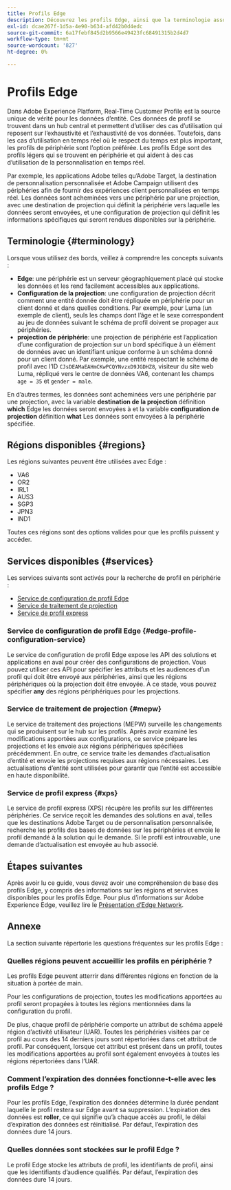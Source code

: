 ```yaml
---
title: Profils Edge
description: Découvrez les profils Edge, ainsi que la terminologie associée, les régions disponibles pour les profils Edge et les services disponibles pour les profils Edge.
exl-id: dcae267f-1d5a-4e90-b634-afd42b0d4edc
source-git-commit: 6a17febf845d2b9566e49423fc68491315b2d4d7
workflow-type: tm+mt
source-wordcount: '827'
ht-degree: 0%

---
```


# Profils Edge

Dans Adobe Experience Platform, Real-Time Customer Profile est la source unique de vérité pour les données d’entité. Ces données de profil se trouvent dans un hub central et permettent d’utiliser des cas d’utilisation qui reposent sur l’exhaustivité et l’exhaustivité de vos données. Toutefois, dans les cas d’utilisation en temps réel où le respect du temps est plus important, les profils de périphérie sont l’option préférée. Les profils Edge sont des profils légers qui se trouvent en périphérie et qui aident à des cas d’utilisation de la personnalisation en temps réel.

Par exemple, les applications Adobe telles qu’Adobe Target, la destination de personnalisation personnalisée et Adobe Campaign utilisent des périphéries afin de fournir des expériences client personnalisées en temps réel. Les données sont acheminées vers une périphérie par une projection, avec une destination de projection qui définit la périphérie vers laquelle les données seront envoyées, et une configuration de projection qui définit les informations spécifiques qui seront rendues disponibles sur la périphérie.

## Terminologie {#terminology}

Lorsque vous utilisez des bords, veillez à comprendre les concepts suivants :

- **Edge**: une périphérie est un serveur géographiquement placé qui stocke les données et les rend facilement accessibles aux applications.
- **Configuration de la projection**: une configuration de projection décrit comment une entité donnée doit être répliquée en périphérie pour un client donné et dans quelles conditions. Par exemple, pour Luma (un exemple de client), seuls les champs dont l’âge et le sexe correspondent au jeu de données suivant le schéma de profil doivent se propager aux périphéries.
- **projection de périphérie**: une projection de périphérie est l’application d’une configuration de projection sur un bord spécifique à un élément de données avec un identifiant unique conforme à un schéma donné pour un client donné. Par exemple, une entité respectant le schéma de profil avec l’ID `CJsDEAMaEAHmCKwPCQYNvzxD9JGDHZ8`, visiteur du site web Luma, répliqué vers le centre de données VA6, contenant les champs `age = 35` et `gender = male`.

En d’autres termes, les données sont acheminées vers une périphérie par une projection, avec la variable **destination de la projection** définition **which** Edge les données seront envoyées à et la variable **configuration de projection** définition **what** Les données sont envoyées à la périphérie spécifiée.

## Régions disponibles {#regions}

Les régions suivantes peuvent être utilisées avec Edge :

- VA6
- OR2
- IRL1
- AUS3
- SGP3
- JPN3
- IND1

Toutes ces régions sont des options valides pour que les profils puissent y accéder.

## Services disponibles {#services}

Les services suivants sont activés pour la recherche de profil en périphérie :

- [Service de configuration de profil Edge](#edge-profile-configuration-service)
- [Service de traitement de projection](#mepw)
- [Service de profil express](#xps)

### Service de configuration de profil Edge {#edge-profile-configuration-service}

Le service de configuration de profil Edge expose les API des solutions et applications en aval pour créer des configurations de projection. Vous pouvez utiliser ces API pour spécifier les attributs et les audiences d’un profil qui doit être envoyé aux périphéries, ainsi que les régions périphériques où la projection doit être envoyée. À ce stade, vous pouvez spécifier **any** des régions périphériques pour les projections.

### Service de traitement de projection {#mepw}

Le service de traitement des projections (MEPW) surveille les changements qui se produisent sur le hub sur les profils. Après avoir examiné les modifications apportées aux configurations, ce service prépare les projections et les envoie aux régions périphériques spécifiées précédemment. En outre, ce service traite les demandes d’actualisation d’entité et envoie les projections requises aux régions nécessaires. Les actualisations d’entité sont utilisées pour garantir que l’entité est accessible en haute disponibilité.

### Service de profil express {#xps}

Le service de profil express (XPS) récupère les profils sur les différentes périphéries. Ce service reçoit les demandes des solutions en aval, telles que les destinations Adobe Target ou de personnalisation personnalisée, recherche les profils des bases de données sur les périphéries et envoie le profil demandé à la solution qui le demande. Si le profil est introuvable, une demande d’actualisation est envoyée au hub associé.

## Étapes suivantes

Après avoir lu ce guide, vous devez avoir une compréhension de base des profils Edge, y compris des informations sur les régions et services disponibles pour les profils Edge. Pour plus d’informations sur Adobe Experience Edge, veuillez lire le [Présentation d’Edge Network](../web-sdk/home.md#edge-network).

## Annexe

La section suivante répertorie les questions fréquentes sur les profils Edge :

### Quelles régions peuvent accueillir les profils en périphérie ?

Les profils Edge peuvent atterrir dans différentes régions en fonction de la situation à portée de main.

Pour les configurations de projection, toutes les modifications apportées au profil seront propagées à toutes les régions mentionnées dans la configuration du profil.

De plus, chaque profil de périphérie comporte un attribut de schéma appelé région d’activité utilisateur (UAR). Toutes les périphéries visitées par ce profil au cours des 14 derniers jours sont répertoriées dans cet attribut de profil. Par conséquent, lorsque cet attribut est présent dans un profil, toutes les modifications apportées au profil sont également envoyées à toutes les régions répertoriées dans l’UAR.

### Comment l’expiration des données fonctionne-t-elle avec les profils Edge ?

Pour les profils Edge, l’expiration des données détermine la durée pendant laquelle le profil restera sur Edge avant sa suppression. L’expiration des données est **roller**, ce qui signifie qu’à chaque accès au profil, le délai d’expiration des données est réinitialisé. Par défaut, l’expiration des données dure 14 jours.

### Quelles données sont stockées sur le profil Edge ?

Le profil Edge stocke les attributs de profil, les identifiants de profil, ainsi que les identifiants d’audience qualifiés. Par défaut, l’expiration des données dure 14 jours.
